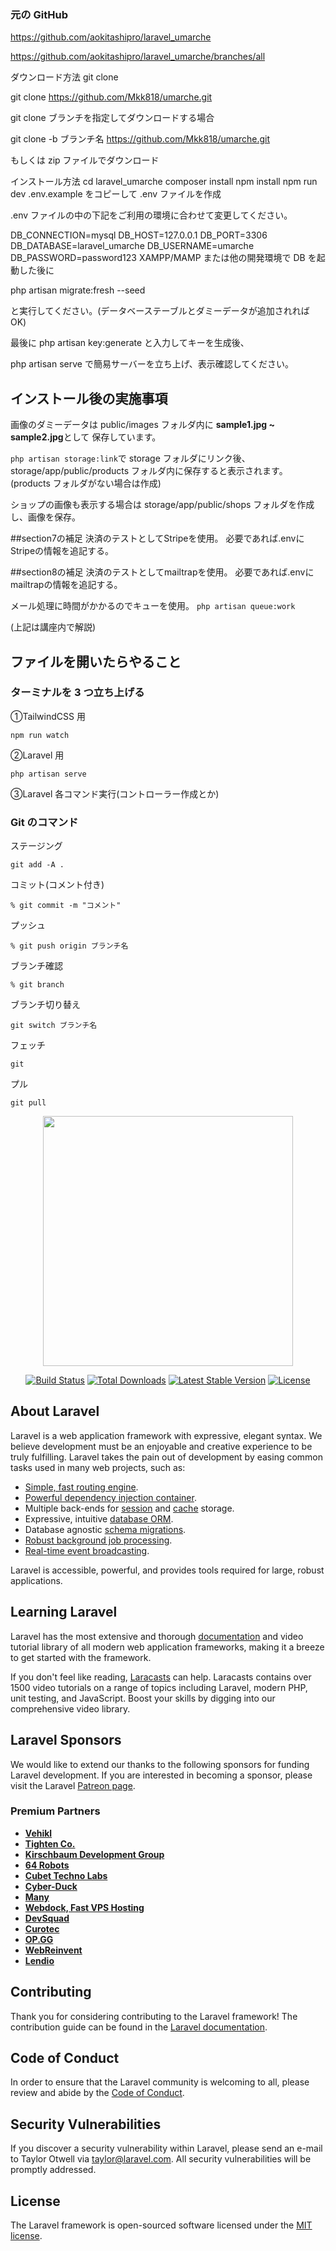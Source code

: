 ### 元の GitHub

https://github.com/aokitashipro/laravel_umarche

https://github.com/aokitashipro/laravel_umarche/branches/all

ダウンロード方法
git clone

git clone https://github.com/Mkk818/umarche.git

git clone ブランチを指定してダウンロードする場合

git clone -b ブランチ名 https://github.com/Mkk818/umarche.git

もしくは zip ファイルでダウンロード

インストール方法
cd laravel_umarche
composer install
npm install
npm run dev
.env.example をコピーして .env ファイルを作成

.env ファイルの中の下記をご利用の環境に合わせて変更してください。

DB_CONNECTION=mysql
DB_HOST=127.0.0.1
DB_PORT=3306
DB_DATABASE=laravel_umarche
DB_USERNAME=umarche
DB_PASSWORD=password123
XAMPP/MAMP または他の開発環境で DB を起動した後に

php artisan migrate:fresh --seed

と実行してください。(データベーステーブルとダミーデータが追加されれば OK)

最後に php artisan key:generate と入力してキーを生成後、

php artisan serve で簡易サーバーを立ち上げ、表示確認してください。

## インストール後の実施事項

画像のダミーデータは
public/images フォルダ内に
**sample1.jpg ~ sample2.jpg**として
保存しています。

`php artisan storage:link`で storage フォルダにリンク後、<br>
storage/app/public/products フォルダ内に保存すると表示されます。<br>
(products フォルダがない場合は作成)

ショップの画像も表示する場合は
storage/app/public/shops フォルダを作成し、画像を保存。<br>

##section7の補足
決済のテストとしてStripeを使用。
必要であれば.envにStripeの情報を追記する。

##section8の補足
決済のテストとしてmailtrapを使用。
必要であれば.envにmailtrapの情報を追記する。

メール処理に時間がかかるのでキューを使用。
`php artisan queue:work`

(上記は講座内で解説)
## ファイルを開いたらやること

### ターミナルを 3 つ立ち上げる

①TailwindCSS 用

```
npm run watch
```

②Laravel 用

```
php artisan serve
```

③Laravel 各コマンド実行(コントローラー作成とか)

### Git のコマンド

ステージング

```
git add -A .
```

コミット(コメント付き)

```
% git commit -m "コメント"
```

プッシュ

```
% git push origin ブランチ名
```

ブランチ確認

```
% git branch
```

ブランチ切り替え

```
git switch ブランチ名
```

フェッチ

```
git
```

プル

```
git pull
```

<p align="center"><a href="https://laravel.com" target="_blank"><img src="https://raw.githubusercontent.com/laravel/art/master/logo-lockup/5%20SVG/2%20CMYK/1%20Full%20Color/laravel-logolockup-cmyk-red.svg" width="400"></a></p>

<p align="center">
<a href="https://travis-ci.org/laravel/framework"><img src="https://travis-ci.org/laravel/framework.svg" alt="Build Status"></a>
<a href="https://packagist.org/packages/laravel/framework"><img src="https://img.shields.io/packagist/dt/laravel/framework" alt="Total Downloads"></a>
<a href="https://packagist.org/packages/laravel/framework"><img src="https://img.shields.io/packagist/v/laravel/framework" alt="Latest Stable Version"></a>
<a href="https://packagist.org/packages/laravel/framework"><img src="https://img.shields.io/packagist/l/laravel/framework" alt="License"></a>
</p>

## About Laravel

Laravel is a web application framework with expressive, elegant syntax. We believe development must be an enjoyable and creative experience to be truly fulfilling. Laravel takes the pain out of development by easing common tasks used in many web projects, such as:

-   [Simple, fast routing engine](https://laravel.com/docs/routing).
-   [Powerful dependency injection container](https://laravel.com/docs/container).
-   Multiple back-ends for [session](https://laravel.com/docs/session) and [cache](https://laravel.com/docs/cache) storage.
-   Expressive, intuitive [database ORM](https://laravel.com/docs/eloquent).
-   Database agnostic [schema migrations](https://laravel.com/docs/migrations).
-   [Robust background job processing](https://laravel.com/docs/queues).
-   [Real-time event broadcasting](https://laravel.com/docs/broadcasting).

Laravel is accessible, powerful, and provides tools required for large, robust applications.

## Learning Laravel

Laravel has the most extensive and thorough [documentation](https://laravel.com/docs) and video tutorial library of all modern web application frameworks, making it a breeze to get started with the framework.

If you don't feel like reading, [Laracasts](https://laracasts.com) can help. Laracasts contains over 1500 video tutorials on a range of topics including Laravel, modern PHP, unit testing, and JavaScript. Boost your skills by digging into our comprehensive video library.

## Laravel Sponsors

We would like to extend our thanks to the following sponsors for funding Laravel development. If you are interested in becoming a sponsor, please visit the Laravel [Patreon page](https://patreon.com/taylorotwell).

### Premium Partners

-   **[Vehikl](https://vehikl.com/)**
-   **[Tighten Co.](https://tighten.co)**
-   **[Kirschbaum Development Group](https://kirschbaumdevelopment.com)**
-   **[64 Robots](https://64robots.com)**
-   **[Cubet Techno Labs](https://cubettech.com)**
-   **[Cyber-Duck](https://cyber-duck.co.uk)**
-   **[Many](https://www.many.co.uk)**
-   **[Webdock, Fast VPS Hosting](https://www.webdock.io/en)**
-   **[DevSquad](https://devsquad.com)**
-   **[Curotec](https://www.curotec.com/services/technologies/laravel/)**
-   **[OP.GG](https://op.gg)**
-   **[WebReinvent](https://webreinvent.com/?utm_source=laravel&utm_medium=github&utm_campaign=patreon-sponsors)**
-   **[Lendio](https://lendio.com)**

## Contributing

Thank you for considering contributing to the Laravel framework! The contribution guide can be found in the [Laravel documentation](https://laravel.com/docs/contributions).

## Code of Conduct

In order to ensure that the Laravel community is welcoming to all, please review and abide by the [Code of Conduct](https://laravel.com/docs/contributions#code-of-conduct).

## Security Vulnerabilities

If you discover a security vulnerability within Laravel, please send an e-mail to Taylor Otwell via [taylor@laravel.com](mailto:taylor@laravel.com). All security vulnerabilities will be promptly addressed.

## License

The Laravel framework is open-sourced software licensed under the [MIT license](https://opensource.org/licenses/MIT).
